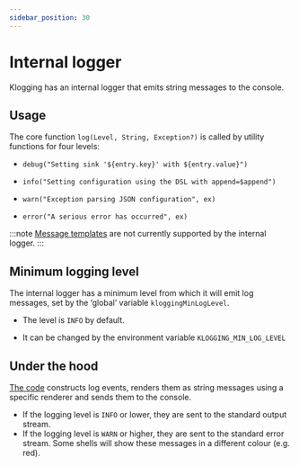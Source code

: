 ```yaml
---
sidebar_position: 30
---
```


# Internal logger

Klogging has an internal logger that emits string messages to the console.

## Usage

The core function `log(Level, String, Exception?)` is called by utility functions for four levels:

- `debug("Setting sink '${entry.key}' with ${entry.value}")`

- `info("Setting configuration using the DSL with append=$append")`

- `warn("Exception parsing JSON configuration", ex)`

- `error("A serious error has occurred", ex)`

:::note
[Message templates](../concepts/message-templates) are not currently supported by the internal
logger.
:::

## Minimum logging level

The internal logger has a minimum level from which it will emit log messages, set by
the ‘global’ variable `kloggingMinLogLevel`.

- The level is `INFO` by default.

- It can be changed by the environment variable `KLOGGING_MIN_LOG_LEVEL`

## Under the hood

[The code](https://github.com/klogging/klogging/blob/main/src/commonMain/kotlin/io/klogging/internal/InternalLogging.kt)
constructs log events, renders them as string messages using a specific renderer and sends
them to the console.

- If the logging level is `INFO` or lower, they are sent to the standard output stream.
- If the logging level is `WARN` or higher, they are sent to the standard error stream.
  Some shells will show these messages in a different colour (e.g. red).

